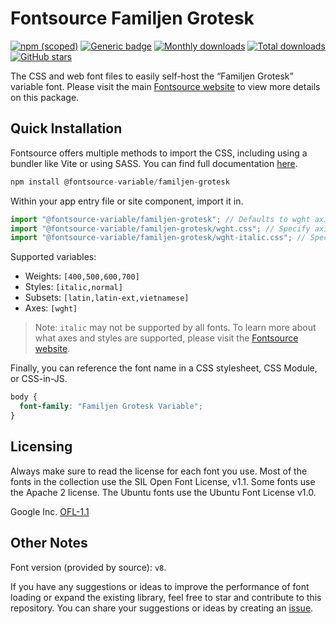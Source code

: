 # Fontsource Familjen Grotesk

[![npm (scoped)](https://img.shields.io/npm/v/@fontsource-variable/familjen-grotesk?color=brightgreen)](https://www.npmjs.com/package/@fontsource-variable/familjen-grotesk) [![Generic badge](https://img.shields.io/badge/fontsource-passing-brightgreen)](https://github.com/fontsource/fontsource) [![Monthly downloads](https://badgen.net/npm/dm/@fontsource-variable/familjen-grotesk)](https://github.com/fontsource/fontsource) [![Total downloads](https://badgen.net/npm/dt/@fontsource-variable/familjen-grotesk)](https://github.com/fontsource/fontsource) [![GitHub stars](https://img.shields.io/github/stars/fontsource/fontsource.svg?style=social&label=Star)](https://github.com/fontsource/fontsource/stargazers)

The CSS and web font files to easily self-host the “Familjen Grotesk” variable font. Please visit the main [Fontsource website](https://fontsource.org/fonts/familjen-grotesk) to view more details on this package.

## Quick Installation

Fontsource offers multiple methods to import the CSS, including using a bundler like Vite or using SASS. You can find full documentation [here](https://fontsource.org/docs/getting-started/introduction).

```javascript
npm install @fontsource-variable/familjen-grotesk
```

Within your app entry file or site component, import it in.

```javascript
import "@fontsource-variable/familjen-grotesk"; // Defaults to wght axis
import "@fontsource-variable/familjen-grotesk/wght.css"; // Specify axis
import "@fontsource-variable/familjen-grotesk/wght-italic.css"; // Specify axis and style
```

Supported variables:
- Weights: `[400,500,600,700]`
- Styles: `[italic,normal]`
- Subsets: `[latin,latin-ext,vietnamese]`
- Axes: `[wght]`

> Note: `italic` may not be supported by all fonts. To learn more about what axes and styles are supported, please visit the [Fontsource website](https://fontsource.org/fonts/familjen-grotesk).

Finally, you can reference the font name in a CSS stylesheet, CSS Module, or CSS-in-JS.

```css
body {
  font-family: "Familjen Grotesk Variable";
}
```

## Licensing
Always make sure to read the license for each font you use. Most of the fonts in the collection use the SIL Open Font License, v1.1. Some fonts use the Apache 2 license. The Ubuntu fonts use the Ubuntu Font License v1.0.

Google Inc.
[OFL-1.1](http://scripts.sil.org/OFL)

## Other Notes
Font version (provided by source): `v8`.

If you have any suggestions or ideas to improve the performance of font loading or expand the existing library, feel free to star and contribute to this repository. You can share your suggestions or ideas by creating an [issue](https://github.com/fontsource/fontsource/issues).